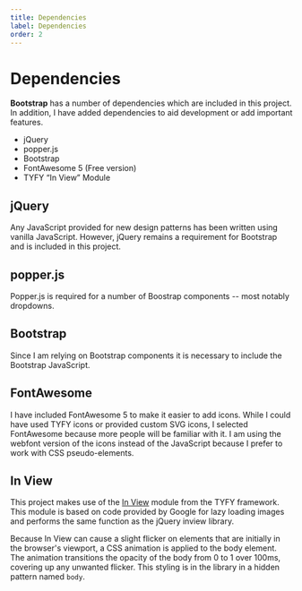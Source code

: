 ```yaml
---
title: Dependencies
label: Dependencies
order: 2
---
```


# Dependencies

**Bootstrap** has a number of dependencies which are included in this project. In addition, I have added dependencies to aid development or add important features.

* jQuery
* popper.js
* Bootstrap
* FontAwesome 5 (Free version)
* TYFY “In View” Module

## jQuery

Any JavaScript provided for new design patterns has been written using vanilla JavaScript. However, jQuery remains a requirement for Bootstrap and is included in this project.

## popper.js

Popper.js is required for a number of Boostrap components -- most notably dropdowns. 

## Bootstrap

Since I am relying on Bootstrap components it is necessary to include the Bootstrap JavaScript.

## FontAwesome

I have included FontAwesome 5 to make it easier to add icons. While I could have used TYFY icons or provided custom SVG icons, I selected FontAwesome because more people will be familiar with it. I am using the webfont version of the icons instead of the JavaScript because I prefer to work with CSS pseudo-elements.

## In View

This project makes use of the [In View](http://aaronpinero.net/tyfy/docs/inview.html) module from the TYFY framework. This module is based on code provided by Google for lazy loading images and performs the same function as the jQuery inview library.

Because In View can cause a slight flicker on elements that are initially in the browser's viewport, a CSS animation is applied to the body element. The animation transitions the opacity of the body from 0 to 1 over 100ms, covering up any unwanted flicker. This styling is in the library in a hidden pattern named ```body```.